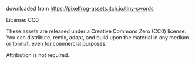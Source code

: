 downloaded from https://pixelfrog-assets.itch.io/tiny-swords

License: CC0

These assets are released under a Creative Commons Zero (CC0) license. You can distribute, remix, adapt, and build upon the material in any medium or format, even for commercial purposes.

Attribution is not required. 